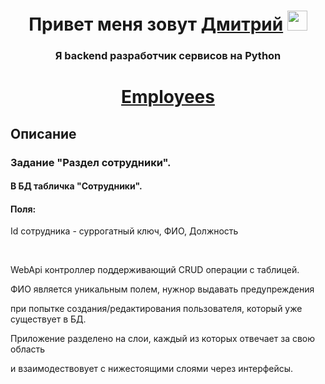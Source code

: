 <h1 align="center">Привет меня зовут <a href="https://hh.ru/resume/599c836eff09c7095b0039ed1f38346362486d" target="_blank">Дмитрий</a> 
<img src="https://github.com/blackcater/blackcater/raw/main/images/Hi.gif" height="32"/></h1>
<h3 align="center">Я backend разработчик сервисов на Python</h3> 

<h1 align="center"><a href="https://job-in-it.herokuapp.com/" target="_blank">Employees</a> 

<h2>Описание</h2>
<h3>Задание "Раздел сотрудники".</h3> 
<h4>В БД табличка "Сотрудники".</h4>
<h4>Поля:</h4>
<p>Id сотрудника - суррогатный ключ, ФИО, Должность</p>
<br>
<p>WebApi контроллер поддерживающий CRUD операции с таблицей.</p>
<p>ФИО является уникальным полем, нужнор выдавать предупреждения</p>
<p>при попытке создания/редактирования пользователя, который уже существует в БД.</p>
<p>Приложение разделено на слои, каждый из которых отвечает за свою область </p>
<p>и взаимодествовует с нижестоящими слоями через интерфейсы. </p>
